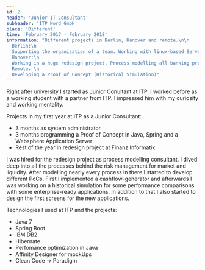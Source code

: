 ```yaml
---
id: 2
header: 'Junior IT Consultant'
subheader: 'ITP Nord GmbH'
place: 'Different'
time: 'February 2017 - February 2018'
information: "Different projects in Berlin, Hanover and remote.\n\n
  Berlin:\n
  Supporting the organisation of a team. Working with linux-based Servers.\n\n
  Hanover:\n
  Working in a huge redesign project. Process modelling all banking processes in the risk management and liquidity risk management.\n\n
  Remote: \n
  Developing a Proof of Concept (Historical Simulation)"
---
```


Right after university I started as Junior Conultant at ITP. I worked before as a working student with a partner from ITP. I impressed him with my curiosity and working mentality.

Projects in my first year at ITP as a Junior Consultant:

- 3 months as system administrator
- 3 months programming a Proof of Concept in Java, Spring and a Websphere Application Server
- Rest of the year in redesign project at Finanz Informatik

I was hired for the redesign project as process modelling consultant. I dived deep into all the processes behind the risk management for market and liquidity. After modelling nearly every process in there I started to develop different PoCs. First I implemented a cashflow-generator and afterwards I was working on a historical simulation for some performance comparisons with some enterprise-ready applications. In addition to that I also started to design the first screens for the new applications.

Technologies I used at ITP and the projects:

- Java 7
- Spring Boot
- IBM DB2
- Hibernate
- Perfomance optimization in Java
- Affinity Designer for mockUps
- Clean Code -> Paradigm
